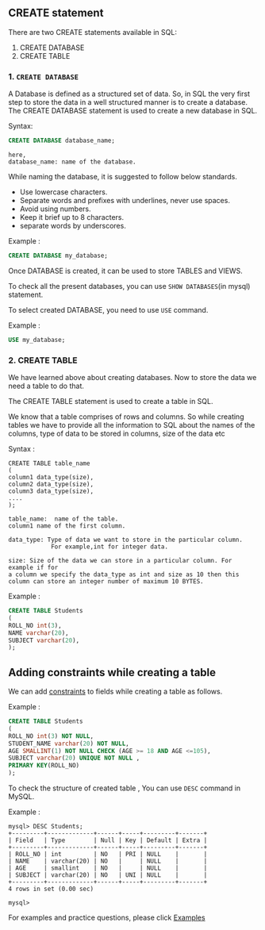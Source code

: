 ## CREATE statement

There are two CREATE statements available in SQL:

1. CREATE DATABASE
2. CREATE TABLE

### 1. `CREATE DATABASE`

A Database is defined as a structured set of data. So, in SQL the very first step to store the data in a well structured manner is to create a database. The CREATE DATABASE statement is used to create a new database in SQL.

Syntax:
```sql
CREATE DATABASE database_name;
```
```
here, 
database_name: name of the database.
```

While naming the database, it is suggested to follow below standards.
* Use lowercase characters.
* Separate words and prefixes with underlines, never use spaces.
* Avoid using numbers.
* Keep it brief up to 8 characters.
* separate words by underscores.

Example : 
```sql
CREATE DATABASE my_database;
```
Once DATABASE is created, it can be used to store TABLES and VIEWS.

To check all the present databases, you can use `SHOW DATABASES`(in mysql) statement.

To select created DATABASE, you need to use `USE` command.

Example :
```sql
USE my_database;
```

### 2. CREATE TABLE
We have learned above about creating databases. Now to store the data we need a table to do that. 

The CREATE TABLE statement is used to create a table in SQL. 

We know that a table comprises of rows and columns. So while creating tables we have to provide all the information to SQL about the names of the columns, type of data to be stored in columns, size of the data etc

Syntax :
```
CREATE TABLE table_name
(
column1 data_type(size),
column2 data_type(size),
column3 data_type(size),
....
);

table_name:  name of the table.
column1 name of the first column.

data_type: Type of data we want to store in the particular column. 
            For example,int for integer data.

size: Size of the data we can store in a particular column. For example if for
a column we specify the data_type as int and size as 10 then this column can store an integer number of maximum 10 BYTES. 
```

Example :
```sql
CREATE TABLE Students
(
ROLL_NO int(3),
NAME varchar(20),
SUBJECT varchar(20),
);
```

## Adding constraints while creating a table

We can add [constraints](/src/Chapter_1/constraints.md) to fields while creating a table as follows.

Example :
```sql
CREATE TABLE Students
(
ROLL_NO int(3) NOT NULL,
STUDENT_NAME varchar(20) NOT NULL,
AGE SMALLINT(1) NOT NULL CHECK (AGE >= 18 AND AGE <=105),
SUBJECT varchar(20) UNIQUE NOT NULL ,
PRIMARY KEY(ROLL_NO)
);
```

To check the structure of created table , You can use `DESC` command in MySQL.

Example :
```
mysql> DESC Students;
+---------+-------------+------+-----+---------+-------+
| Field   | Type        | Null | Key | Default | Extra |
+---------+-------------+------+-----+---------+-------+
| ROLL_NO | int         | NO   | PRI | NULL    |       |
| NAME    | varchar(20) | NO   |     | NULL    |       |
| AGE     | smallint    | NO   |     | NULL    |       |
| SUBJECT | varchar(20) | NO   | UNI | NULL    |       |
+---------+-------------+------+-----+---------+-------+
4 rows in set (0.00 sec)

mysql>
```

For examples and practice questions, please click [Examples](/src/Examples/CREATE_table_examples.md)


